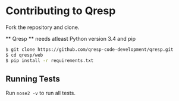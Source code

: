# Contributing to Qresp

Fork the repository and clone.

** Qresp ** needs atleast Python version 3.4 and pip

```bash
$ git clone https://github.com/qresp-code-development/qresp.git
$ cd qresp/web
$ pip install -r requirements.txt
```

## Running Tests
Run `nose2 -v` to run all tests.
